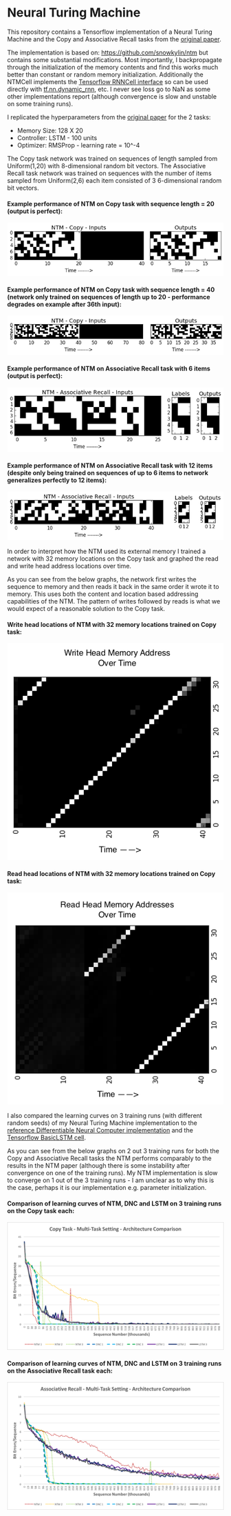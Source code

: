 # Neural Turing Machine

This repository contains a Tensorflow implementation of a Neural Turing Machine and the Copy and Associative Recall tasks from the [original paper](https://arxiv.org/abs/1410.5401).

The implementation is based on: https://github.com/snowkylin/ntm but contains some substantial modifications. Most importantly, I backpropagate through the initialization of the memory contents and find this works much better than constant or random memory initialization. Additionally the NTMCell implements the [Tensorflow RNNCell interface](https://www.tensorflow.org/api_docs/python/tf/contrib/rnn/RNNCell) so can be used directly with [tf.nn.dynamic_rnn](https://www.tensorflow.org/api_docs/python/tf/nn/dynamic_rnn), etc. I never see loss go to NaN as some other implementations report (although convergence is slow and unstable on some training runs).

I replicated the hyperparameters from the [original paper](https://arxiv.org/abs/1410.5401) for the 2 tasks:

- Memory Size: 128 X 20
- Controller: LSTM - 100 units
- Optimizer: RMSProp - learning rate = 10^-4

The Copy task network was trained on sequences of length sampled from Uniform(1,20) with 8-dimensional random bit vectors. The Associative Recall task network was trained on sequences with the number of items sampled from Uniform(2,6) each item consisted of 3 6-dimensional random bit vectors.

#### Example performance of NTM on Copy task with sequence length = 20 (output is perfect):
![Neural Turing Machine Copy Task - Seq len=20](/img/copy_ntm_20_0.png)

#### Example performance of NTM on Copy task with sequence length = 40 (network only trained on sequences of length up to 20 - performance degrades on example after 36th input):
![Neural Turing Machine Copy Task - Seq len=40](/img/copy_ntm_40_1.png)

#### Example performance of NTM on Associative Recall task with 6 items (output is perfect):
![Neural Turing Machine Associate Recall Task - Seq len=6 items](/img/associative_recall_ntm_6_0.png)

#### Example performance of NTM on Associative Recall task with 12 items (despite only being trained on sequences of up to 6 items to network generalizes perfectly to 12 items):
![Neural Turing Machine Associate Recall Task - Seq len=12 items](/img/associative_recall_ntm_12_0.png)

In order to interpret how the NTM used its external memory I trained a network with 32 memory locations on the Copy task and graphed the read and write head address locations over time.

As you can see from the below graphs, the network first writes the sequence to memory and then reads it back in the same order it wrote it to memory. This uses both the content and location based addressing capabilities of the NTM. The pattern of writes followed by reads is what we would expect of a reasonable solution to the Copy task.

#### Write head locations of NTM with 32 memory locations trained on Copy task:
![Write head locations of NTM with 32 memory locations trained on Copy task](/img/ntm_copy_write_head.png)

#### Read head locations of NTM with 32 memory locations trained on Copy task:
![Read head locations of NTM with 32 memory locations trained on Copy task](/img/ntm_copy_read_head.png)

I also compared the learning curves on 3 training runs (with different random seeds) of my Neural Turing Machine implementation to the [reference Differentiable Neural Computer implementation](https://github.com/deepmind/dnc) and the [Tensorflow BasicLSTM cell](https://www.tensorflow.org/api_docs/python/tf/contrib/rnn/BasicLSTMCell).

As you can see from the below graphs on 2 out 3 training runs for both the Copy and Associative Recall tasks the NTM performs comparably to the results in the NTM paper (although there is some instability after convergence on one of the training runs). My NTM implementation is slow to converge on 1 out of the 3 training runs - I am unclear as to why this is the case, perhaps it is our implementation e.g. parameter initialization.

#### Comparison of learning curves of NTM, DNC and LSTM on 3 training runs on the Copy task each:
![Comparison of learning curves of NTM, DNC and LSTM on 3 training runs on the Copy task each](/img/copy_task_archiecture_comparison.png)

#### Comparison of learning curves of NTM, DNC and LSTM on 3 training runs on the Associative Recall task each:
![Comparison of learning curves of NTM, DNC and LSTM on 3 training runs on the Associative Recall task each](/img/associative_recall_archiecture_comparison.png)
